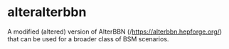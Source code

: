 # alteralterbbn
A modified (altered) version of AlterBBN (/https://alterbbn.hepforge.org/) that can be used for a broader class of BSM scenarios.
